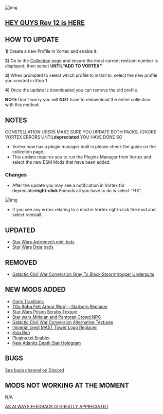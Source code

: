 ![img](https://s11.gifyu.com/images/SgCoI.png)

## [HEY GUYS Rev 12 is HERE](https://)

## HOW TO UPDATE

**1**) Create a new Profile in Vortex and enable it.

**2**) Go to the [Collection](https://next.nexusmods.com/starfield/collections/npk3lv?utm_source=copy\&utm_medium=social\&utm_campaign=share_collection) page and ensure the most current revision number is displayed, then select **UNTIL"ADD TO VORTEX"**

**3**) When prompted to select which profile to install to, select the new profile you created in Step 1

**4**) Once the update is downloaded you can remove the old profile.

**NOTE** Don't worry you will **NOT** have to redownload the entire collection with this method.

## NOTES

CONSTELLATION USERS MAKE SURE YOU UPDATE BOTH PACKS. IGNORE VORTEX ERRORS UNTIL**depreciated** YOU HAVE DONE SO

- Vortex now has a plugin manager built in please check the guide on the collection page..
- This update requires you to run the Plugins Manager from Vortex and select the new ESM Mods that have been added.

### Changes

- After the update you may see a notification in Vortex for depreciated**right-click** Fomods all you have to do is select "FIX".

![img](https://s5.gifyu.com/images/SiMCn.png)

- If you see any errors relating to a mod in Vortex right-click the mod and select reinstall.

## UPDATED

- [Star Wars Astromech mini bots](https://www.nexusmods.com/starfield/mods/5056)
- [Star Wars Data pads](https://www.nexusmods.com/starfield/mods/6844?tab=description)

## REMOVED

- [Galactic Civil War Conversion Gray To Black Stoormtrooper Undersuits](https://www.nexusmods.com/starfield/mods/1803)

## NEW MODS ADDED

- [Gonk Trashbins](https://www.nexusmods.com/starfield/mods/5523)
- [TGs Boba Fett Armor (Bob) - Starborn Replacer](https://www.nexusmods.com/starfield/mods/5744?tab=description)
- [Star Wars Prison Scrubs Texture](https://www.nexusmods.com/starfield/mods/6383?tab=description)
- [Star wars Mirialan and Pantoran Crowd NPC](https://www.nexusmods.com/starfield/mods/6925)
- [Galactic Civil War Conversion Alternative Textures](https://www.nexusmods.com/starfield/mods/1788?tab=description)
- [Imperial crest MAST Tower Logo Replacer](https://www.nexusmods.com/starfield/mods/4816?tab=description)
- [Kylo Ren](https://www.nexusmods.com/starfield/mods/5512?tab=description)
- [Plugins.txt Enabler](https://www.nexusmods.com/starfield/mods/4157)
- [New Atlantis Death Star Hologram](https://www.nexusmods.com/starfield/mods/6479?tab=description)

## BUGS

[See bugs channel on Discord](https://discord.gg/xZNztPjA2u)

## MODS NOT WORKING AT THE MOMENT

N/A

[AS ALWAYS FEEDBACK IS GREATLY APPRECIATED](https://)
